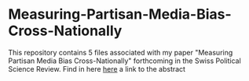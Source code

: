 # Measuring-Partisan-Media-Bias-Cross-Nationally
This repository contains 5 files associated with my paper "Measuring Partisan Media Bias Cross-Nationally" forthcoming in the Swiss Political Science Review. Find in here <a href="url">here</a> a link to the abstract 
